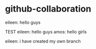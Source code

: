 # github-collaboration

eileen: hello guys

TEST
eileen: hello guys amos: hello girls

eileen: i have created my own branch